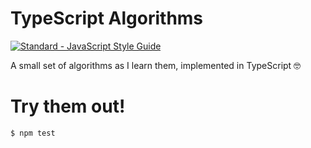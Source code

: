 # TypeScript Algorithms

[![Standard - JavaScript Style Guide](https://cdn.rawgit.com/feross/standard/master/badge.svg)](https://github.com/feross/standard)

A small set of algorithms as I learn them, implemented in TypeScript 🤓

# Try them out!
```sh
$ npm test
```
